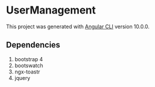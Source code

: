 # UserManagement

This project was generated with [Angular CLI](https://github.com/angular/angular-cli) version 10.0.0.

## Dependencies
1) bootstrap 4 
2) bootswatch 
3) ngx-toastr
4) jquery 

